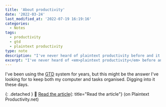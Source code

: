 ```yaml
---
title: 'About productivity'
date: '2022-03-24'
last_modified_at: '2022-07-19 16:19:16'
categories:
  - Notes
tags:
  - productivity
  - gtd
  - plaintext productivity
type: note
description: "I've never heard of plaintext productivity before and it seems like I missed on something crucial."
excerpt: "I've never heard of <em>plaintext productivity</em> before and it seems like I missed on something crucial."
---
```

I've been using the <a href="https://en.wikipedia.org/wiki/Getting_Things_Done" title="Visit the Getting Things Done page on Wikipedia">GTD</a> system for years, but this might be the answer I've looking for to keep both my computer and tasks organised. Digging into it these days. 

{: .detached }
🔗 [Read the article](https://plaintext-productivity.net/1-03-how-i-organize-my-todo-txt-file.html){: title="Read the article"} (on Plaintext Productivity.net)